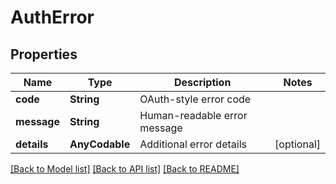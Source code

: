# AuthError

## Properties
Name | Type | Description | Notes
------------ | ------------- | ------------- | -------------
**code** | **String** | OAuth-style error code | 
**message** | **String** | Human-readable error message | 
**details** | **AnyCodable** | Additional error details | [optional] 

[[Back to Model list]](../README.md#documentation-for-models) [[Back to API list]](../README.md#documentation-for-api-endpoints) [[Back to README]](../README.md)


